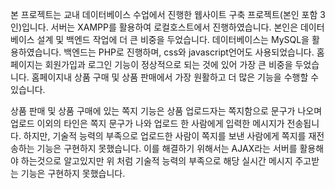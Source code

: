 본 프로젝트는 교내 데이터베이스 수업에서 진행한 웹사이트 구축 프로젝트(본인 포함 3인)입니다.
서버는 XAMPP를 활용하여 로컬호스트에서 진행하였습니다.
본인은 데이터베이스 설계 및 백엔드 작업에 더 큰 비중을 두었습니다.
데이터베이스는 MySQL을 활용하였습니다.
백엔드는 PHP로 진행하며, css와 javascript언어도 사용되었습니다.
홈페이지는 회원가입과 로그인 기능이 정상적으로 되는 것에 있어 가장 큰 비중을 두었습니다.
홈페이지내 상품 구매 및 상품 판매에서 가장 원활하고 더 많은 기능을 수행할 수 있습니다.

상품 판매 및 상품 구매에 있는 쪽지 기능은 상품 업로드자는 쪽지함으로 문구가 나오며
업로드 이외의 타인은 쪽지 문구가 나와 업로드 한 사람에게 입력한 메시지가 전송됩니다.
하지만, 기술적 능력의 부족으로 업로드한 사람이 쪽지를 보낸 사람에게 쪽지를 재전송하는 기능은
구현하지 못했습니다. 이를 해결하기 위해서는 AJAX라는 서버를 활용해야 하는것으로 알고있지만
위 처럼 기술적 능력의 부족으로 해당 실시간 메시지 주고받는 기능은 구현하지 못했습니다.

